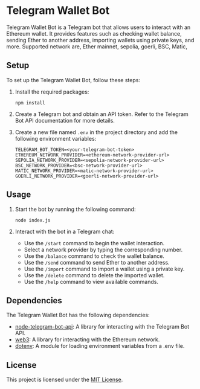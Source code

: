 # Telegram Wallet Bot

Telegram Wallet Bot is a Telegram bot that allows users to interact with an Ethereum wallet. It provides features such as checking wallet balance, sending Ether to another address, importing wallets using private keys, and more.
Supported network are, Ether mainnet, sepolia, goerli, BSC, Matic, 

## Setup

To set up the Telegram Wallet Bot, follow these steps:

1. Install the required packages:
   ```
   npm install 
   ```

2. Create a Telegram bot and obtain an API token. Refer to the Telegram Bot API documentation for more details.

3. Create a new file named `.env` in the project directory and add the following environment variables:
   ```
   TELEGRAM_BOT_TOKEN=<your-telegram-bot-token>
   ETHEREUM_NETWORK_PROVIDER=<ethereum-network-provider-url>
   SEPOLIA_NETWORK_PROVIDER=<sepolia-network-provider-url>
   BSC_NETWORK_PROVIDER=<bsc-network-provider-url>
   MATIC_NETWORK_PROVIDER=<matic-network-provider-url>
   GOERLI_NETWORK_PROVIDER=<goerli-network-provider-url>
   ```

## Usage

1. Start the bot by running the following command:
   ```
   node index.js
   ```

2. Interact with the bot in a Telegram chat:
   - Use the `/start` command to begin the wallet interaction.
   - Select a network provider by typing the corresponding number.
   - Use the `/balance` command to check the wallet balance.
   - Use the `/send` command to send Ether to another address.
   - Use the `/import` command to import a wallet using a private key.
   - Use the `/delete` command to delete the imported wallet.
   - Use the `/help` command to view available commands.

## Dependencies

The Telegram Wallet Bot has the following dependencies:

- [node-telegram-bot-api](https://www.npmjs.com/package/node-telegram-bot-api): A library for interacting with the Telegram Bot API.
- [web3](https://www.npmjs.com/package/web3): A library for interacting with the Ethereum network.
- [dotenv](https://www.npmjs.com/package/dotenv): A module for loading environment variables from a .env file.

## License

This project is licensed under the [MIT License](LICENSE).
